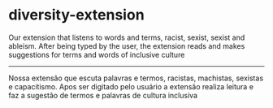 # diversity-extension

Our extension that listens to words and terms, racist, sexist, sexist and ableism. After being typed by the user, the extension reads and makes suggestions for terms and words of inclusive culture


-----


Nossa extensão que escuta palavras e termos, racistas, machistas, sexistas e capacitismo. Apos ser digitado pelo usuário a extensão realiza leitura e faz a sugestão de termos e palavras de cultura inclusiva 
